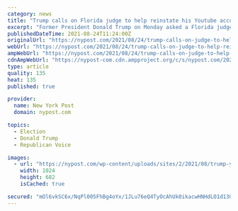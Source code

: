 ```yaml
---
category: news
title: "Trump calls on Florida judge to help reinstate his Youtube account"
excerpt: "Former President Donald Trump on Monday asked a Florida judge to issue a preliminary injunction in his case against YouTube that would compel the company to reinstate his access to the platform."
publishedDateTime: 2021-08-24T11:24:00Z
originalUrl: "https://nypost.com/2021/08/24/trump-calls-on-judge-to-help-reinstate-his-youtube-account/"
webUrl: "https://nypost.com/2021/08/24/trump-calls-on-judge-to-help-reinstate-his-youtube-account/"
ampWebUrl: "https://nypost.com/2021/08/24/trump-calls-on-judge-to-help-reinstate-his-youtube-account/amp/"
cdnAmpWebUrl: "https://nypost-com.cdn.ampproject.org/c/s/nypost.com/2021/08/24/trump-calls-on-judge-to-help-reinstate-his-youtube-account/amp/"
type: article
quality: 135
heat: 135
published: true

provider:
  name: New York Post
  domain: nypost.com

topics:
  - Election
  - Donald Trump
  - Republican Voice

images:
  - url: "https://nypost.com/wp-content/uploads/sites/2/2021/08/trump-youtube.jpg?quality=90&strip=all&w=1024"
    width: 1024
    height: 682
    isCached: true

secured: "mOl6vkSC6x/NqPl005FhBg4oYx/1JLu76eQ4TyOcAhUk0ikacwHNHdLO1d13G5p2V5zMg2AbxU8SPL5z+33EfjT1g5HvlN2rwYHuOzna2uq/k/a+x8AX2AnjENjd8Ytkk0Qf2pyDP4ZebRwXffmXXi8OFblEmdkZd2mt06HAFrAkCEEFG37dRPs0M2dYpiUp1YAzvZ91MftGFCsZFy9NBnSYyOeqRPJ0J5V6U53OgiW86royYYlGjWqjRl/09/euT78WBGsJlW5eBtuqldLZ2GB/dvZwDhaawZJM92asVedOYoCPdtGyawwtyUnA2Ty9nymexrrMRECdgif2B0OPLX6vY96gE6asKLvDYESEJSE=;Qsh3o1sy/QD8e0mP4Wfz/A=="
---
```



